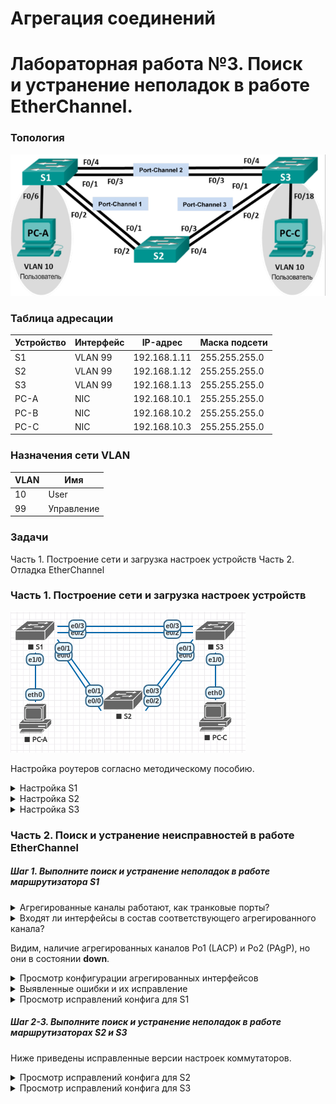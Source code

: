 # Агрегация соединений
# Лабораторная работа №3. Поиск и устранение неполадок в работе EtherChannel.

### Топология
![network_trouble](network_trouble.png)

### Таблица адресации

Устройство | Интерфейс | IP-адрес | Маска подсети
---- | ---- | ---- | ----
S1 | VLAN 99 | 192.168.1.11 | 255.255.255.0
S2 | VLAN 99 | 192.168.1.12 | 255.255.255.0
S3 | VLAN 99 | 192.168.1.13 | 255.255.255.0
PC-A | NIC | 192.168.10.1 | 255.255.255.0
PC-B | NIC | 192.168.10.2 | 255.255.255.0
PC-C | NIC | 192.168.10.3 | 255.255.255.0

### Назначения сети VLAN

VLAN | Имя
---- | ----
10 | User
99 | Управление

### Задачи
Часть 1. Построение сети и загрузка настроек устройств
Часть 2. Отладка EtherChannel

### Часть 1. Построение сети и загрузка настроек устройств

![network_trouble_eve](network_trouble_eve.png)

Настройка роутеров согласно методическому пособию.

<details>
 <summary>Настройка S1</summary>

``` bash
S1(config)#hostname S1
S1(config)#interface range e0/0-3, e1/0-3
S1(config-if-range)#shutdown
S1(config-if-range)#exit
S1(config)#enable secret class
S1(config)#no ip domain lookup
S1(config)#line vty 0 4
S1(config-line)#password cisco
S1(config-line)#login
S1(config-line)#line con 0
S1(config-line)# password cisco
S1(config-line)# logging synchronous
S1(config-line)# login
S1(config-line)# exit
S1(config)#vlan 10
S1(config-vlan)# name User
S1(config-vlan)#vlan 99
S1(config-vlan)# Name Management
S1(config-vlan)#interface range e0/0-1
S1(config-if-range)# switchport mode trunk
Command rejected: An interface whose trunk encapsulation is "Auto" can not be configured to "trunk" mode.
% Range command terminated because it failed on Ethernet0/0
S1(config-if-range)# channel-group 1 mode active
S1(config-if-range)# switchport trunk native vlan 99
S1(config-if-range)# no shutdown
S1(config-if-range)#interface range e0/2-3
S1(config-if-range)# channel-group 2 mode desirable
S1(config-if-range)# switchport trunk native vlan 99
S1(config-if-range)# no shutdown
S1(config-if-range)#interface e1/0
S1(config-if)# switchport mode access
S1(config-if)# switchport access vlan 10
S1(config-if)# no shutdown
S1(config-if)#interface vlan 99
S1(config-if)# ip address 192.168.1.11 255.255.255.0
S1(config-if)#interface port-channel 1
S1(config-if)# switchport trunk native vlan 99
S1(config-if)# switchport mode trunk
Command rejected: An interface whose trunk encapsulation is "Auto" can not be configured to "trunk" mode.
S1(config-if)#interface port-channel 2
S1(config-if)# switchport trunk native vlan 99
S1(config-if)# switchport mode access
```
</details>
<details>
 <summary>Настройка S2</summary>

``` bash

```
</details>
<details>
 <summary>Настройка S3</summary>

``` bash

```
</details>

### Часть 2. Поиск и устранение неисправностей в работе EtherChannel

##### *Шаг 1. Выполните поиск и устранение неполадок в работе маршрутизатора S1*

</details>
<details>
 <summary>Агрегированные каналы работают, как транковые порты?</summary>

``` bash
S1#sh int e0/0 trunk

Port        Mode             Encapsulation  Status        Native vlan
Et0/0       auto             negotiate      not-trunking  99

S1#sh int e0/1 trunk

Port        Mode             Encapsulation  Status        Native vlan
Et0/1       auto             negotiate      not-trunking  99

S1#sh int e0/2 trunk

Port        Mode             Encapsulation  Status        Native vlan
Et0/2       auto             negotiate      not-trunking  99

S1#sh int e0/3 trunk

Port        Mode             Encapsulation  Status        Native vlan
Et0/3       auto             negotiate      not-trunking  99

```
</details>
<details>
 <summary>Входят ли интерфейсы в состав соответствующего агрегированного канала?</summary>

``` bash
S1#sh etherchannel summary 
Flags:  D - down        P - bundled in port-channel
        I - stand-alone s - suspended
        H - Hot-standby (LACP only)
        R - Layer3      S - Layer2
        U - in use      f - failed to allocate aggregator

        M - not in use, minimum links not met
        u - unsuitable for bundling
        w - waiting to be aggregated
        d - default port


Number of channel-groups in use: 2
Number of aggregators:           2

Group  Port-channel  Protocol    Ports
------+-------------+-----------+-----------------------------------------------
1      Po1(SD)         LACP      Et0/0(s)    Et0/1(s)    
2      Po2(SD)         PAgP      Et0/2(s)    Et0/3(s)  
```
</details>

Видим, наличие агрегированных каналов Po1 (LACP) и Po2 (PAgP), но они в состоянии **down**.

<details>
 <summary>Просмотр конфигурации агрегированных интерфейсов</summary>

``` bash
S1#show run interface Port-channel 1
Building configuration...

interface Port-channel1
 switchport trunk native vlan 99
end

S1#show run interface Port-channel 2

interface Port-channel2
 switchport trunk native vlan 99
 switchport mode access
end
```
</details>
<details>
 <summary>Выявленные ошибки и их исправление</summary>

``` bash
1. Ошибка в строке настройке консоли "line vty 0 15" Всего 5 консолей 0-4. + Ещё бы включил шифрование паролей.
2. Транковые магистрали не поднялись из-за несогласованности портов. 
Добавил команду "switchport trunk encapsulation dot1q"
3. Интерфейс Po2 настроен как порт доступа. Перенастроил в транк.
В результате выполненных действий интерфейс Po1 остался в неактивном режиме (SD), а Po2 перешёл в работоспособное состояние (SU). Интерфейс Po1 не поднялся по причине рассогласованности режимов etherchannel
Po1 S1 (active) <-> Po1 S2 (desirable).
Изменил режим etherchannel Po1 S2 на "passive"
```
</details>
<details>
 <summary>Просмотр исправлений конфига для S1</summary>

![correction_S1](correction_S1.png)

</details>

##### *Шаг 2-3. Выполните поиск и устранение неполадок в работе маршрутизаторах S2 и S3*

Ниже приведены исправленные версии настроек коммутаторов.

<details>
 <summary>Просмотр исправлений конфига для S2</summary>
 
![correction_S2](correction_S2.png)

</details>
<details>
 <summary>Просмотр исправлений конфига для S3</summary>
 
![correction_S3](correction_S3.png)

</details>



